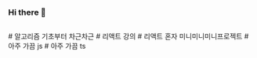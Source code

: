 ### Hi there 👋

<h2> </h2>
# 알고리즘 기초부터 차근차근
# 리액트 강의
# 리액트 혼자 미니미니미니프로젝트
# 아주 가끔 js
# 아주 가끔 ts

<!--
**yunseorim1116/yunseorim1116** is a ✨ _special_ ✨ repository because its `README.md` (this file) appears on your GitHub profile.

Here are some ideas to get you started:

- 🔭 I’m currently working on ...
- 🌱 I’m currently learning ...
- 👯 I’m looking to collaborate on ...
- 🤔 I’m looking for help with ...
- 💬 Ask me about ...
- 📫 How to reach me: ...
- 😄 Pronouns: ...
- ⚡ Fun fact: ...
-->
